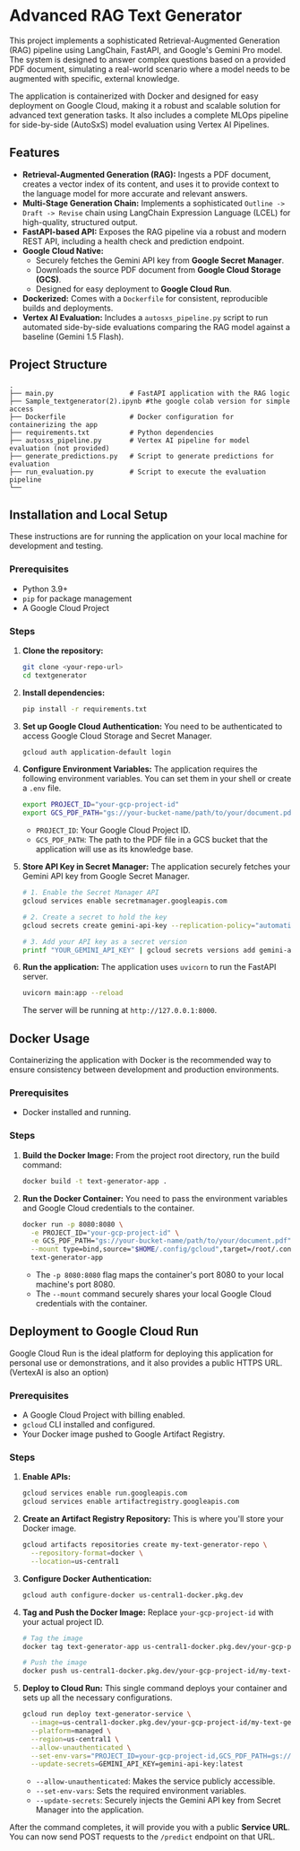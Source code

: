 # Advanced RAG Text Generator

This project implements a sophisticated Retrieval-Augmented Generation (RAG) pipeline using LangChain, FastAPI, and Google's Gemini Pro model. The system is designed to answer complex questions based on a provided PDF document, simulating a real-world scenario where a model needs to be augmented with specific, external knowledge.

The application is containerized with Docker and designed for easy deployment on Google Cloud, making it a robust and scalable solution for advanced text generation tasks. It also includes a complete MLOps pipeline for side-by-side (AutoSxS) model evaluation using Vertex AI Pipelines.

## Features

- **Retrieval-Augmented Generation (RAG):** Ingests a PDF document, creates a vector index of its content, and uses it to provide context to the language model for more accurate and relevant answers.
- **Multi-Stage Generation Chain:** Implements a sophisticated `Outline -> Draft -> Revise` chain using LangChain Expression Language (LCEL) for high-quality, structured output.
- **FastAPI-based API:** Exposes the RAG pipeline via a robust and modern REST API, including a health check and prediction endpoint.
- **Google Cloud Native:**
    - Securely fetches the Gemini API key from **Google Secret Manager**.
    - Downloads the source PDF document from **Google Cloud Storage (GCS)**.
    - Designed for easy deployment to **Google Cloud Run**.
- **Dockerized:** Comes with a `Dockerfile` for consistent, reproducible builds and deployments.
- **Vertex AI Evaluation:** Includes a `autosxs_pipeline.py` script to run automated side-by-side evaluations comparing the RAG model against a baseline (Gemini 1.5 Flash).

## Project Structure

```
.
├── main.py                   # FastAPI application with the RAG logic
├── Sample_textgenerator(2).ipynb #the google colab version for simple access
├── Dockerfile                # Docker configuration for containerizing the app
├── requirements.txt          # Python dependencies
├── autosxs_pipeline.py       # Vertex AI pipeline for model evaluation (not provided)
├── generate_predictions.py   # Script to generate predictions for evaluation
├── run_evaluation.py         # Script to execute the evaluation pipeline
└── 
```

## Installation and Local Setup

These instructions are for running the application on your local machine for development and testing.

### Prerequisites

- Python 3.9+
- `pip` for package management
- A Google Cloud Project

### Steps

1.  **Clone the repository:**
    ```bash
    git clone <your-repo-url>
    cd textgenerator
    ```

2.  **Install dependencies:**
    ```bash
    pip install -r requirements.txt
    ```

3.  **Set up Google Cloud Authentication:**
    You need to be authenticated to access Google Cloud Storage and Secret Manager.
    ```bash
    gcloud auth application-default login
    ```

4.  **Configure Environment Variables:**
    The application requires the following environment variables. You can set them in your shell or create a `.env` file.
    ```bash
    export PROJECT_ID="your-gcp-project-id"
    export GCS_PDF_PATH="gs://your-bucket-name/path/to/your/document.pdf"
    ```
    - `PROJECT_ID`: Your Google Cloud Project ID.
    - `GCS_PDF_PATH`: The path to the PDF file in a GCS bucket that the application will use as its knowledge base.

5.  **Store API Key in Secret Manager:**
    The application securely fetches your Gemini API key from Google Secret Manager.
    ```bash
    # 1. Enable the Secret Manager API
    gcloud services enable secretmanager.googleapis.com

    # 2. Create a secret to hold the key
    gcloud secrets create gemini-api-key --replication-policy="automatic"

    # 3. Add your API key as a secret version
    printf "YOUR_GEMINI_API_KEY" | gcloud secrets versions add gemini-api-key --data-file=-
    ```

6.  **Run the application:**
    The application uses `uvicorn` to run the FastAPI server.
    ```bash
    uvicorn main:app --reload
    ```
    The server will be running at `http://127.0.0.1:8000`.

## Docker Usage

Containerizing the application with Docker is the recommended way to ensure consistency between development and production environments.

### Prerequisites

- Docker installed and running.

### Steps

1.  **Build the Docker Image:**
    From the project root directory, run the build command:
    ```bash
    docker build -t text-generator-app .
    ```

2.  **Run the Docker Container:**
    You need to pass the environment variables and Google Cloud credentials to the container.
    ```bash
    docker run -p 8080:8080 \
      -e PROJECT_ID="your-gcp-project-id" \
      -e GCS_PDF_PATH="gs://your-bucket-name/path/to/your/document.pdf" \
      --mount type=bind,source="$HOME/.config/gcloud",target=/root/.config/gcloud,readonly \
      text-generator-app
    ```
    - The `-p 8080:8080` flag maps the container's port 8080 to your local machine's port 8080.
    - The `--mount` command securely shares your local Google Cloud credentials with the container.

## Deployment to Google Cloud Run 

Google Cloud Run is the ideal platform for deploying this application for personal use or demonstrations, and it also provides a public HTTPS URL. (VertexAI is also an option)

### Prerequisites

- A Google Cloud Project with billing enabled.
- `gcloud` CLI installed and configured.
- Your Docker image pushed to Google Artifact Registry.

### Steps

1.  **Enable APIs:**
    ```bash
    gcloud services enable run.googleapis.com
    gcloud services enable artifactregistry.googleapis.com
    ```

2.  **Create an Artifact Registry Repository:**
    This is where you'll store your Docker image.
    ```bash
    gcloud artifacts repositories create my-text-generator-repo \
      --repository-format=docker \
      --location=us-central1
    ```

3.  **Configure Docker Authentication:**
    ```bash
    gcloud auth configure-docker us-central1-docker.pkg.dev
    ```

4.  **Tag and Push the Docker Image:**
    Replace `your-gcp-project-id` with your actual project ID.
    ```bash
    # Tag the image
    docker tag text-generator-app us-central1-docker.pkg.dev/your-gcp-project-id/my-text-generator-repo/text-generator-app

    # Push the image
    docker push us-central1-docker.pkg.dev/your-gcp-project-id/my-text-generator-repo/text-generator-app
    ```

5.  **Deploy to Cloud Run:**
    This single command deploys your container and sets up all the necessary configurations.
    ```bash
    gcloud run deploy text-generator-service \
      --image=us-central1-docker.pkg.dev/your-gcp-project-id/my-text-generator-repo/text-generator-app \
      --platform=managed \
      --region=us-central1 \
      --allow-unauthenticated \
      --set-env-vars="PROJECT_ID=your-gcp-project-id,GCS_PDF_PATH=gs://your-bucket-name/path/to/your/document.pdf" \
      --update-secrets=GEMINI_API_KEY=gemini-api-key:latest
    ```
    - `--allow-unauthenticated`: Makes the service publicly accessible.
    - `--set-env-vars`: Sets the required environment variables.
    - `--update-secrets`: Securely injects the Gemini API key from Secret Manager into the application.

After the command completes, it will provide you with a public **Service URL**. You can now send POST requests to the `/predict` endpoint on that URL.
